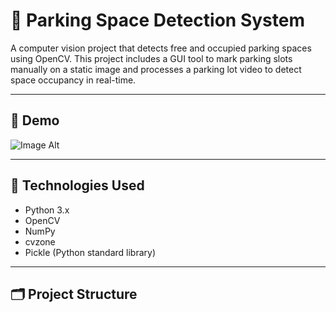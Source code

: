 # 🚗 Parking Space Detection System

A computer vision project that detects free and occupied parking spaces using OpenCV. This project includes a GUI tool to mark parking slots manually on a static image and processes a parking lot video to detect space occupancy in real-time.

---

## 📸 Demo

![Image Alt]()

---

## 🧰 Technologies Used

- Python 3.x
- OpenCV
- NumPy
- cvzone
- Pickle (Python standard library)

---

## 🗂 Project Structure

